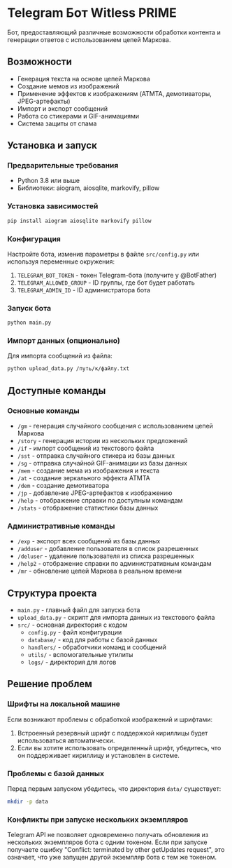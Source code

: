 # Telegram Бот Witless PRIME

Бот, предоставляющий различные возможности обработки контента и генерации ответов с использованием цепей Маркова.

## Возможности

- Генерация текста на основе цепей Маркова
- Создание мемов из изображений
- Применение эффектов к изображениям (ATMTA, демотиваторы, JPEG-артефакты)
- Импорт и экспорт сообщений
- Работа со стикерами и GIF-анимациями
- Система защиты от спама

## Установка и запуск

### Предварительные требования

- Python 3.8 или выше
- Библиотеки: aiogram, aiosqlite, markovify, pillow

### Установка зависимостей

```bash
pip install aiogram aiosqlite markovify pillow
```

### Конфигурация

Настройте бота, изменив параметры в файле `src/config.py` или используя переменные окружения:

1. `TELEGRAM_BOT_TOKEN` - токен Telegram-бота (получите у @BotFather)
2. `TELEGRAM_ALLOWED_GROUP` - ID группы, где бот будет работать
3. `TELEGRAM_ADMIN_ID` - ID администратора бота

### Запуск бота

```bash
python main.py
```

### Импорт данных (опционально)

Для импорта сообщений из файла:

```bash
python upload_data.py /путь/к/файлу.txt
```

## Доступные команды

### Основные команды

- `/gm` - генерация случайного сообщения с использованием цепей Маркова
- `/story` - генерация истории из нескольких предложений
- `/if` - импорт сообщений из текстового файла
- `/sst` - отправка случайного стикера из базы данных
- `/sg` - отправка случайной GIF-анимации из базы данных
- `/mem` - создание мема из изображения и текста
- `/at` - создание зеркального эффекта ATMTA
- `/dem` - создание демотиватора
- `/jp` - добавление JPEG-артефактов к изображению
- `/help` - отображение справки по доступным командам
- `/stats` - отображение статистики базы данных

### Административные команды

- `/exp` - экспорт всех сообщений из базы данных
- `/adduser` - добавление пользователя в список разрешенных
- `/deluser` - удаление пользователя из списка разрешенных
- `/help2` - отображение справки по административным командам
- `/mr` - обновление цепей Маркова в реальном времени

## Структура проекта

- `main.py` - главный файл для запуска бота
- `upload_data.py` - скрипт для импорта данных из текстового файла
- `src/` - основная директория с кодом
  - `config.py` - файл конфигурации
  - `database/` - код для работы с базой данных
  - `handlers/` - обработчики команд и сообщений
  - `utils/` - вспомогательные утилиты
  - `logs/` - директория для логов

## Решение проблем

### Шрифты на локальной машине

Если возникают проблемы с обработкой изображений и шрифтами:

1. Встроенный резервный шрифт с поддержкой кириллицы будет использоваться автоматически.
2. Если вы хотите использовать определенный шрифт, убедитесь, что он поддерживает кириллицу и установлен в системе.

### Проблемы с базой данных

Перед первым запуском убедитесь, что директория `data/` существует:

```bash
mkdir -p data
```

### Конфликты при запуске нескольких экземпляров

Telegram API не позволяет одновременно получать обновления из нескольких экземпляров бота с одним токеном. Если при запуске получаете ошибку "Conflict: terminated by other getUpdates request", это означает, что уже запущен другой экземпляр бота с тем же токеном.


